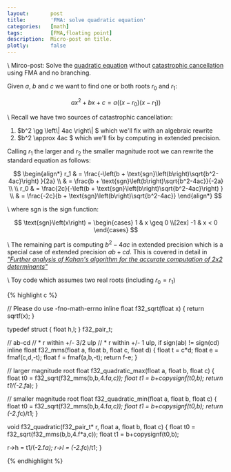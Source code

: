 ```yaml
---
layout:       post
title:        'FMA: solve quadratic equation'
categories:   [math]
tags:         [FMA,floating point]
description:  Micro-post on title.
plotly:       false
---
```


\\
Mirco-post: Solve the [quadratic equation](https://en.wikipedia.org/wiki/Quadratic_equation) without [catastrophic cancellation](https://en.wikipedia.org/wiki/Loss_of_significance) using FMA and no branching.

Given $a$, $b$ and $c$ we want to find one or both roots $r_0$ and $r_1$:

$$ ax^2 + bx + c = a\left(\left(x-r_0\right)\left(x-r_1\right)\right) $$

\\
Recall we have two sources of catastrophic cancellation:

1. $b^2 \gg \left\\| 4ac \right\\| $ which we'll fix with an algebraic rewrite
2. $b^2 \approx 4ac $   which we'll fix by computing in extended precision.

Calling $r_1$ the larger and $r_2$ the smaller magnitude root we can rewrite the standard equation as follows:

$$ \begin{align*}
r_1 & = \frac{-\left(b + \text{sgn}\left(b\right)\sqrt{b^2-4ac}\right) }{2a} \\
    & = \frac{b + \text{sgn}\left(b\right)\sqrt{b^2-4ac}}{-2a} \\
\\
r_0 & = \frac{2c}{-\left(b + \text{sgn}\left(b\right)\sqrt{b^2-4ac}\right) } \\
    & = \frac{-2c}{b + \text{sgn}\left(b\right)\sqrt{b^2-4ac}}
\end{align*} $$

\\
where $\text{sgn}$ is the sign function:

$$
\text{sgn}\left(x\right) =
\begin{cases}
1  & x \geq 0 \\[2ex]
-1 & x < 0
\end{cases}
$$

\\
The remaining part is computing $b^2-4ac$ in extended precision which is a special case of extended precision $ab+cd$. This is covered in detail in [*"Further analysis of Kahan's algorithm for the accurate computation of 2x2 determinants"*](https://hal.inria.fr/ensl-00649347/en)


\\
Toy code which assumes two real roots (including $r_0=r_1$)

{% highlight c %}

// Please do use -fno-math-errno
inline float f32_sqrt(float x) { return sqrtf(x); }

typedef struct { float h,l; } f32_pair_t;

// ab-cd
// * r within +/- 3/2 ulp
// * r within +/-   1 ulp, if sign(ab) != sign(cd)
inline float f32_mms(float a, float b, float c, float d)
{
  float t = c*d;
  float e = fmaf(c,d,-t);
  float f = fmaf(a,b,-t);
  return f-e;
}

// larger magnitude root
float f32_quadratic_max(float a, float b, float c)
{
  float t0 = f32_sqrt(f32_mms(b,b,4.f*a,c));
  float t1 = b+copysignf(t0,b);
  return t1/(-2.f*a);
}

// smaller magnitude root
float f32_quadratic_min(float a, float b, float c)
{
  float t0 = f32_sqrt(f32_mms(b,b,4.f*a,c));
  float t1 = b+copysignf(t0,b);
  return (-2.f*c)/t1;
}

void f32_quadratic(f32_pair_t* r, float a, float b, float c)
{
  float t0 = f32_sqrt(f32_mms(b,b,4.f*a,c));
  float t1 = b+copysignf(t0,b);

  r->h = t1/(-2.f*a);
  r->l = (-2.f*c)/t1;
}

{% endhighlight %}



